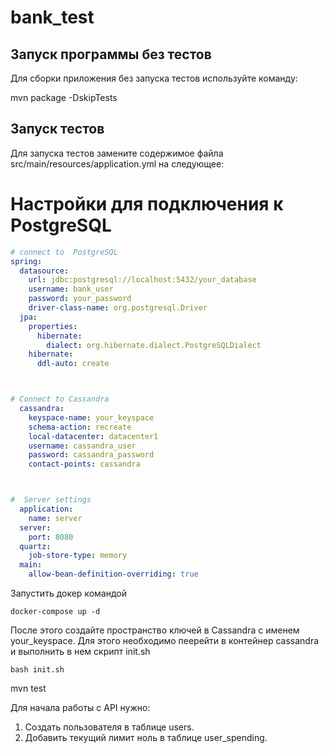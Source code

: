 # bank_test

## Запуск программы без тестов

Для сборки приложения без запуска тестов используйте команду:

mvn package -DskipTests

## Запуск тестов

Для запуска тестов замените содержимое файла src/main/resources/application.yml на следующее:

# Настройки для подключения к PostgreSQL

```yml
# connect to  PostgreSQL
spring:
  datasource:
    url: jdbc:postgresql://localhost:5432/your_database
    username: bank_user
    password: your_password
    driver-class-name: org.postgresql.Driver
  jpa:
    properties:
      hibernate:
        dialect: org.hibernate.dialect.PostgreSQLDialect
    hibernate:
      ddl-auto: create



# Connect to Cassandra
  cassandra:
    keyspace-name: your_keyspace
    schema-action: recreate
    local-datacenter: datacenter1
    username: cassandra_user
    password: cassandra_password
    contact-points: cassandra



#  Server settings
  application:
    name: server
  server:
    port: 8080
  quartz:
    job-store-type: memory
  main:
    allow-bean-definition-overriding: true
```

Запустить докер командой 

```shell
docker-compose up -d
```

После этого создайте пространство ключей в Cassandra с именем your_keyspace. 
Для этого необходимо пеерейти в контейнер cassandra и выполнить в нем скрипт init.sh

```shell
bash init.sh
```

mvn test

Для начала работы с API нужно:

1) Создать пользователя в таблице users.
2) Добавить текущий лимит ноль в таблице user_spending.

